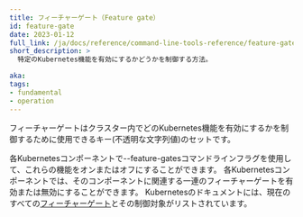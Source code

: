 ```yaml
---
title: フィーチャーゲート（Feature gate）
id: feature-gate
date: 2023-01-12
full_link: /ja/docs/reference/command-line-tools-reference/feature-gates/
short_description: >
  特定のKubernetes機能を有効にするかどうかを制御する方法。

aka: 
tags:
- fundamental
- operation
---
```

フィーチャーゲートはクラスター内でどのKubernetes機能を有効にするかを制御するために使用できるキー(不透明な文字列値)のセットです。

<!--more-->
各Kubernetesコンポーネントで--feature-gatesコマンドラインフラグを使用して、これらの機能をオンまたはオフにすることができます。
各Kubernetesコンポーネントでは、そのコンポーネントに関連する一連のフィーチャーゲートを有効または無効にすることができます。
Kubernetesのドキュメントには、現在のすべての[フィーチャーゲート](/ja/docs/reference/command-line-tools-reference/feature-gates/)とその制御対象がリストされています。
